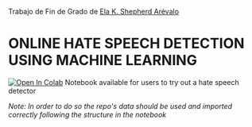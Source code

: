 Trabajo de Fin de Grado de [Ela K. Shepherd Arévalo](https://github.com/Elaphernelia)

# ONLINE HATE SPEECH DETECTION USING MACHINE LEARNING

[![Open In Colab](https://colab.research.google.com/assets/colab-badge.svg)](https://colab.research.google.com/drive/1XUzifqwuUbhTYZVoGKOZCiU2CyOgTBct?usp=sharing)
Notebook available for users to try out a hate speech detector

*Note: In order to do so the repo's data should be used and imported correctly following the structure in the notebook*
